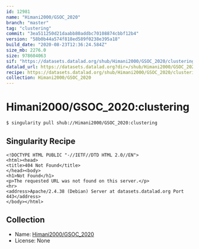 ```yaml
---
id: 12981
name: "Himani2000/GSOC_2020"
branch: "master"
tag: "clustering"
commit: "3ea511250d21daabb80addbc70108874cbbf12b4"
version: "58b0b44a574f818ed589f0238e395a18"
build_date: "2020-08-23T12:36:24.584Z"
size_mb: 2276.0
size: 978604063
sif: "https://datasets.datalad.org/shub/Himani2000/GSOC_2020/clustering/2020-08-23-3ea51125-58b0b44a/58b0b44a574f818ed589f0238e395a18.sif"
datalad_url: https://datasets.datalad.org?dir=/shub/Himani2000/GSOC_2020/clustering/2020-08-23-3ea51125-58b0b44a/
recipe: https://datasets.datalad.org/shub/Himani2000/GSOC_2020/clustering/2020-08-23-3ea51125-58b0b44a/Singularity
collection: Himani2000/GSOC_2020
---
```


# Himani2000/GSOC_2020:clustering

```bash
$ singularity pull shub://Himani2000/GSOC_2020:clustering
```

## Singularity Recipe

```singularity
<!DOCTYPE HTML PUBLIC "-//IETF//DTD HTML 2.0//EN">
<html><head>
<title>404 Not Found</title>
</head><body>
<h1>Not Found</h1>
<p>The requested URL was not found on this server.</p>
<hr>
<address>Apache/2.4.38 (Debian) Server at datasets.datalad.org Port 443</address>
</body></html>
```

## Collection

 - Name: [Himani2000/GSOC_2020](https://github.com/Himani2000/GSOC_2020)
 - License: None

